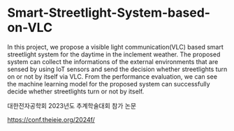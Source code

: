 # Smart-Streetlight-System-based-on-VLC

In this project, we propose a visible light communication(VLC) based smart streetlight system for the daytime in the inclement weather. The proposed system can collect the informations of the external environments that are sensed by using IoT sensors and send the decision whether streetlights turn on or not by itself via VLC. From the performance evaluation, we can see the machine learning model for the proposed system can successfully decide whether streetlights turn or not by itself.

대한전자공학회 2023년도 추계학술대회 참가 논문

https://conf.theieie.org/2024f/
